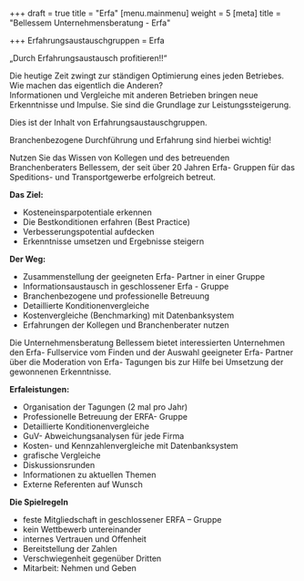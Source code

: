 +++
draft = true
title = "Erfa"
[menu.mainmenu]
weight = 5
[meta]
title = "Bellessem Unternehmensberatung - Erfa"

+++
Erfahrungsaustauschgruppen = Erfa

„Durch Erfahrungsaustausch profitieren!!“  
  
Die heutige Zeit zwingt zur ständigen Optimierung eines jeden Betriebes.  
Wie machen das eigentlich die Anderen?  
Informationen und Vergleiche mit anderen Betrieben bringen neue Erkenntnisse und Impulse. Sie sind die Grundlage zur Leistungssteigerung.  
  
Dies ist der Inhalt von Erfahrungsaustauschgruppen.  
  
Branchenbezogene Durchführung und Erfahrung sind hierbei wichtig!  
  
Nutzen Sie das Wissen von Kollegen und des betreuenden Branchenberaters Bellessem, der seit über 20 Jahren Erfa- Gruppen für das Speditions- und Transportgewerbe erfolgreich betreut.

**Das Ziel:**

* Kosteneinsparpotentiale erkennen
* Die Bestkonditionen erfahren (Best Practice)
* Verbesserungspotential aufdecken
* Erkenntnisse umsetzen und Ergebnisse steigern

  
**Der Weg:**

* Zusammenstellung der geeigneten Erfa- Partner in einer Gruppe
* Informationsaustausch in geschlossener Erfa - Gruppe
* Branchenbezogene und professionelle Betreuung
* Detaillierte Konditionenvergleiche
* Kostenvergleiche (Benchmarking) mit Datenbanksystem
* Erfahrungen der Kollegen und Branchenberater nutzen

  
  
Die Unternehmensberatung Bellessem bietet interessierten Unternehmen den Erfa- Fullservice vom Finden und der Auswahl geeigneter Erfa- Partner über die Moderation von Erfa- Tagungen bis zur Hilfe bei Umsetzung der gewonnenen Erkenntnisse.  
  
  
**Erfaleistungen:**

* Organisation der Tagungen (2 mal pro Jahr)
* Professionelle Betreuung der ERFA- Gruppe
* Detaillierte Konditionenvergleiche
* GuV- Abweichungsanalysen für jede Firma
* Kosten- und Kennzahlenvergleiche mit Datenbanksystem
* grafische Vergleiche
* Diskussionsrunden
* Informationen zu aktuellen Themen
* Externe Referenten auf Wunsch

  
**Die Spielregeln**

* feste Mitgliedschaft in geschlossener ERFA – Gruppe
* kein Wettbewerb untereinander
* internes Vertrauen und Offenheit
* Bereitstellung der Zahlen
* Verschwiegenheit gegenüber Dritten
* Mitarbeit: Nehmen und Geben